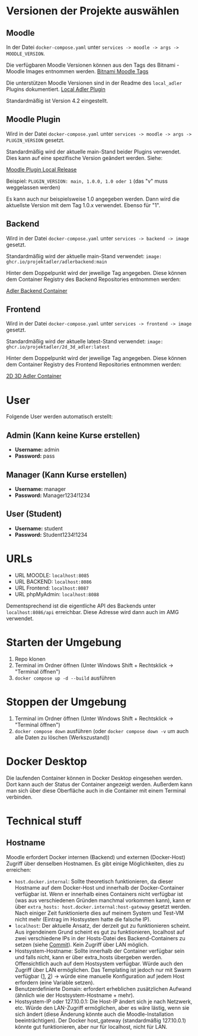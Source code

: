 # Versionen der Projekte auswählen

## Moodle

In der Datei `docker-compose.yaml` unter `services -> moodle -> args -> MOODLE_VERSION`.

Die verfügbaren Moodle Versionen können aus den Tags des Bitnami - Moodle Images entnommen werden.
[Bitnami Moodle Tags](https://hub.docker.com/r/bitnami/moodle/tags)

Die unterstützen Moodle Versionen sind in der Readme des `local_adler` Plugins dokumentiert.
[Local Adler Plugin](https://github.com/ProjektAdLer/MoodlePluginLocal)

Standardmäßig ist Version 4.2 eingestellt.

## Moodle Plugin

Wird in der Datei `docker-compose.yaml` unter `services -> moodle -> args -> PLUGIN_VERSION` gesetzt.

Standardmäßig wird der aktuelle main-Stand beider Plugins verwendet.
Dies kann auf eine spezifische Version geändert werden. Siehe:

[Moodle Plugin Local Release](https://github.com/ProjektAdLer/MoodlePluginLocal/releases/tag/1.0.0)

Beispiel: `PLUGIN_VERSION: main, 1.0.0, 1.0 oder 1` (das "v" muss weggelassen werden)

Es kann auch nur beispielsweise 1.0 angegeben werden. Dann wird die aktuellste Version mit dem Tag 1.0.x verwendet. Ebenso für "1".

## Backend

Wird in der Datei `docker-compose.yaml` unter `services -> backend -> image` gesetzt.

Standardmäßig wird der aktuelle main-Stand verwendet: `image: ghcr.io/projektadler/adlerbackend:main`

Hinter dem Doppelpunkt wird der jeweilige Tag angegeben. Diese können dem Container Registry des Backend Repositories entnommen werden:

[Adler Backend Container](https://github.com/ProjektAdLer/AdLerBackend/pkgs/container/adlerbackend)

## Frontend

Wird in der Datei `docker-compose.yaml` unter `services -> frontend -> image` gesetzt.

Standardmäßig wird der aktuelle latest-Stand verwendet: `image: ghcr.io/projektadler/2d_3d_adler:latest`

Hinter dem Doppelpunkt wird der jeweilige Tag angegeben. Diese können dem Container Registry des Frontend Repositories entnommen werden:

[2D 3D Adler Container](https://github.com/ProjektAdLer/2D_3D_AdLer/pkgs/container/2d_3d_adler)

# User

Folgende User werden automatisch erstellt:

## Admin (Kann keine Kurse erstellen)

- **Username:** admin
- **Password:** pass

## Manager (Kann Kurse erstellen)

- **Username:** manager
- **Password:** Manager1234!1234

## User (Student)

- **Username:** student
- **Password:** Student1234!1234

# URLs

- URL MOODLE: `localhost:8085`
- URL BACKEND: `localhost:8086`
- URL Frontend: `localhost:8087`
- URL phpMyAdmin: `localhost:8088`

Dementsprechend ist die eigentliche API des Backends unter `localhost:8086/api` erreichbar. Diese Adresse wird dann auch im AMG verwendet.

# Starten der Umgebung

1. Repo klonen
2. Terminal im Ordner öffnen (Unter Windows Shift + Rechtsklick -> "Terminal öffnen")
3. `docker compose up -d --build` ausführen

# Stoppen der Umgebung

1. Terminal im Ordner öffnen (Unter Windows Shift + Rechtsklick -> "Terminal öffnen")
2. `docker compose down` ausführen (oder `docker compose down -v` um auch alle Daten zu löschen (Werkszustand))

# Docker Desktop

Die laufenden Container können in Docker Desktop eingesehen werden. Dort kann auch der Status der Container angezeigt werden. Außerdem kann man sich über diese Oberfläche auch in die Container mit einem Terminal verbinden.

# Technical stuff

## Hostname

Moodle erfordert Docker internen (Backend) und externen (Docker-Host) Zugriff über denselben Hostnamen. Es gibt einige Möglichkeiten, dies zu erreichen:

- `host.docker.internal`: Sollte theoretisch funktionieren, da dieser Hostname auf dem Docker-Host und innerhalb der Docker-Container verfügbar ist. Wenn er innerhalb eines Containers nicht verfügbar ist (was aus verschiedenen Gründen manchmal vorkommen kann), kann er über `extra_hosts: host.docker.internal:host-gateway` gesetzt werden. Nach einiger Zeit funktionierte dies auf meinem System und Test-VM nicht mehr (Eintrag im Hostsystem hatte die falsche IP).
- `localhost`: Der aktuelle Ansatz, der derzeit gut zu funktionieren scheint. Aus irgendeinem Grund scheint es gut zu funktionieren, localhost auf zwei verschiedene IPs in der Hosts-Datei des Backend-Containers zu setzen (siehe [Commit](https://github.com/ProjektAdLer/AdlerTestEnvironment/commit/f6947345beb9a52f64d66d385d24a8c9e9da2b64)). Kein Zugriff über LAN möglich.
- Hostsystem-Hostname: Sollte innerhalb der Container verfügbar sein und falls nicht, kann er über extra_hosts übergeben werden. Offensichtlich auch auf dem Hostsystem verfügbar. Würde auch den Zugriff über LAN ermöglichen. Das Templating ist jedoch nur mit Swarm verfügbar ([1](https://github.com/docker/compose/issues/4964), [2](https://docs.docker.com/engine/reference/commandline/service_create/#create-services-using-templates)) -> würde eine manuelle Konfiguration auf jedem Host erfordern (eine Variable setzen).
- Benutzerdefinierte Domain: erfordert erheblichen zusätzlichen Aufwand (ähnlich wie der Hostsystem-Hostname + mehr).
- Hostsystem-IP oder 127.10.0.1: Die Host-IP ändert sich je nach Netzwerk, etc. Würde den LAN-Zugriff ermöglichen, aber es wäre lästig, wenn sie sich ändert (diese Änderung könnte auch die Moodle-Installation beeinträchtigen). Der Docker host_gateway (standardmäßig 127.10.0.1) könnte gut funktionieren, aber nur für localhost, nicht für LAN.
